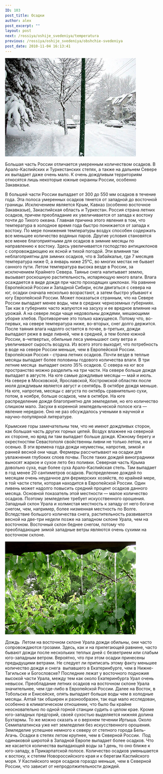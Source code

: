 ```yaml
---
ID: 103
post_title: Осадки
author: alex
post_excerpt: ""
layout: post
next: /rossiya/oshije_svedeniya/temperatura
previous: /rossiya/oshije_svedeniya/obshchie-svedeniya
post_date: 2010-11-04 16:13:41
---
```


 

![](/img/book/491.jpg)

Большая часть России отличается умеренным количеством осадков. В Арало-Каспийских и Туркестанских степях, а также на дальнем Севере их выпадает даже очень мало. К очень дождливым территориям относятся лишь некоторые южные окраины России, особенно Закавказье.
  
В большей части России выпадает от 300 до 550 мм осадков в течение года. Эта полоса умеренных осадков тянется от западной до восточной границы. Исключением является Крым, Кавказ (особенно восточное Закавказье), Закаспийская область и Туркестан. Россия страна летних осадков, причем преобладание их увеличивается от запада к востоку почти до Тихого океана. Главная причина этого явления в том, что температура в холодное время года быстро понижается от запада к востоку. По мере понижения температуры воздух способен содержать все меньшее количество водяных паров. Другие условия становятся все менее благоприятными для осадков в зимние месяцы по направлению к востоку. Здесь увеличивается господство антициклонов с сопровождающею их ясной и тихой погодой. Эти влияния так неблагоприятны для зимних осадков, что в Забайкалье, где 7 месяцев температура ниже 0, а январь ниже 25°С, во многих местах не бывает санного пути. 
Летом температура высока везде в России, за исключением Крайнего Севера. Таянье снега напитывает землю, вызывает роскошную растительность, испаряющую много влаги. Влага осаждается в виде дождя при часто проходящих циклонах. На равнине Европейской России и Западной Сибири, если двигаться с севера на юг, осадки сначала несколько возрастают, а затем быстро убывают к югу Европейской России. Может показаться странным, что на Севере России выпадает менее воды, чем в средних черноземных губерниях. Так как в губерниях часто жалуются на засуху и ее вредное влияние на урожай. А на севере люди чаще недовольны дождями, мешающими уборке хлебов. Противоречие это только кажущееся. Потому что, во-первых, на севере температура ниже, во-вторых, снег долго держится. После таяния влага надолго остается в почве, в-третьих, дожди выпадают реже в виде ливней, чем в средней, а тем более южной России, в-четвертых, обильные леса уменьшают силу ветра и увеличивают сырость воздуха. Из всего этого выходит, что потребность в воде на севере России меньше, чем в Европейской России.
Европейская Россия - страна летних осадков. Почти везде в теплые месяцы выпадает более половины годового количества влаги. В три летние месяца &nbsp;выпадает около 35% осадков. С севера на юг все пространство можно разделить на три части. На севере больше дождя выпадает в августе. На юге самые дождливые месяцы — май и июль. На севере в Московской, Ярославской, Костромской областях после июля дождливым является август и сентябрь. В октябре дождя меньше. На юге, напротив, месяцы с августа по октябрь сравнительно сухи, потом, в ноябре, больше осадков, чем в октябре. На юге распределение дождя благоприятно для земледелия, но его количество слишком мало. Засухи в коренной земледельческой полосе юга — явление нередкое. Оно не раз обсуждалось учеными в научной и научно-популярной литературе.  
  
Крымские горы замечательны тем, что не имеют дождливых сторон, как большая часть других горных цепей. Воздух влажнее на северной их стороне, но вряд ли там выпадает больше дождя. Южному берегу и окрестностям Севастополя свойственны ливни не только летом, но и осенью. В эти времена года дожди неуместны, напротив, зимой и ранней весной они чаще. Фермеры рассчитывают на осадки для увлажнения глубоких слоев почвы. После таких дождей виноградники выносят жаркое и сухое лето без поливки. 
Северная часть Крыма довольно суха, еще более суха Арало-Каспийская степь. Там выпадает в год менее 20 сантиметров осадков. Распределение дождей по месяцам очень неудачное для фермерских хозяйств, по крайней мере, в той части степи, которая находится в Европейской России. Один ливень может надолго повысить средний процент осадков данного месяца. Основной показатель этой местности — малое количество осадков. Поэтому земледелие требует искусственного орошения. Западный склон Урала и холмистая местность к западу от него богаче снегом, чем, например, более низменная местность по Волге. Вследствие большого количества снега, растительность развивается весной на две-три недели позже на западном склоне Урала, чем на восточном. Восточный склон беднее снегом, потому что преобладающие зимой западные ветры являются очень сухими на восточном склоне.


![](/img/text/obsh_svediniya/osadki/2.jpg)

Дождь&nbsp;
Летом на восточном склоне Урала дожди обильны, они часто сопровождаются грозами. Здесь, как и на прилегающей равнине, часто бывают дожди после нескольких теплых дней с безветрием или слабым юго-западным ветром. Вероятно, что при этом осадки принесены предыдущими ветрами. Не следует ли приписать этому факту меньшее количество дождя и снега &nbsp;выпавшего в Екатеринбурге, чем в Нижне-Тагильске и Богословске? Последние лежат у восточного подножия высокой части Урала, между тем как около Екатеринбурга Урал очень невысок. Преобладание летних осадков на восточном склоне Урала значительнее, чем где-либо в Европейской России. Далее на Восток, в Тобольске и Енисейске, опять выпадает больше воды чем в холодные месяцы. 
Алтай так обширен и разнообразен, так еще мало исследован, особенно в климатическом отношении, что было бы крайне неосновательно по одной горной станции судить о целом крае. Кроме юго-западных предгорий, своей сухостью выделяется нижняя долина Бухтармы. То же можно сказать и о верхнем течении Иртыша. Около Семипалатинска уже нет земледелия без искусственного орошения. Земледелие успешнее немного к северу от степного города Бель-Агачь. Осадки в степях летом крупнее, чем в Северной России.&nbsp; Под одинаковой широтой в Западной Европе выпадает более осадков. Что же касается количества выпадающей воды за 1 день, то оно ближе к юго-западу, в Прикарпатской полосе. Количество осадков уменьшается к востоку, к степям Новороссийского края и к берегам Каспийского моря. У Каспийского моря осадков гораздо меньше, чем в Северной России, что зависит от непродолжительности дождей.
